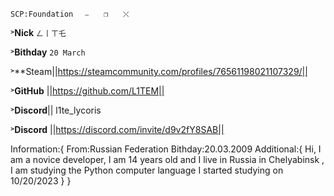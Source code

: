 `SCP:Foundation　 ⎯　　❐　　⤬　`

˃**Nick** `ㄥ丨ㄒ乇`

˃**Bithday** `20 March `

˃**Steam||https://steamcommunity.com/profiles/76561198021107329/||

˃**GitHub** ||https://github.com/L1TEM||

˃**Discord**|| l1te_lycoris

˃**Discord** ||https://discord.com/invite/d9v2fY8SAB||

Information:{
From:Russian Federation
Bithday:20.03.2009
Additional:{
Hi, I am a novice developer, I am 14 years old and I live in Russia in Chelyabinsk , I am studying the Python computer language I started studying on 10/20/2023
}
}


